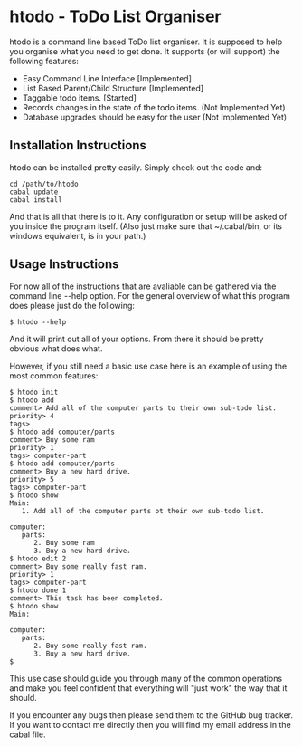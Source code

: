 # htodo - ToDo List Organiser

htodo is a command line based ToDo list organiser. It is supposed to help you organise what you need to get done. It
supports (or will support) the following features:

 - Easy Command Line Interface [Implemented]
 - List Based Parent/Child Structure [Implemented]
 - Taggable todo items. [Started]
 - Records changes in the state of the todo items. (Not Implemented Yet)
 - Database upgrades should be easy for the user (Not Implemented Yet)

## Installation Instructions

htodo can be installed pretty easily. Simply check out the code and:

    cd /path/to/htodo
    cabal update
    cabal install

And that is all that there is to it. Any configuration or setup will be asked of you inside the
program itself. (Also just make sure that ~/.cabal/bin, or its windows equivalent, is in your path.)

## Usage Instructions

For now all of the instructions that are avaliable can be gathered via the command line --help
option. For the general overview of what this program does please just do the following:

    $ htodo --help

And it will print out all of your options. From there it should be pretty obvious what does what.

However, if you still need a basic use case here is an example of using the most common features:

    $ htodo init
    $ htodo add
    comment> Add all of the computer parts to their own sub-todo list.
    priority> 4
    tags> 
    $ htodo add computer/parts
    comment> Buy some ram
    priority> 1
    tags> computer-part
    $ htodo add computer/parts
    comment> Buy a new hard drive.
    priority> 5
    tags> computer-part
    $ htodo show
    Main:
       1. Add all of the computer parts ot their own sub-todo list.
     
    computer:
       parts:
          2. Buy some ram
          3. Buy a new hard drive.
    $ htodo edit 2
    comment> Buy some really fast ram.
    priority> 1
    tags> computer-part
    $ htodo done 1
    comment> This task has been completed.
    $ htodo show
    Main:
    
    computer:
       parts:
          2. Buy some really fast ram.
          3. Buy a new hard drive.
    $

This use case should guide you through many of the common operations and make you feel confident that everything will "just work" the way that it should.

If you encounter any bugs then please send them to the GitHub bug tracker. If you want to contact me directly
then you will find my email address in the cabal file.
